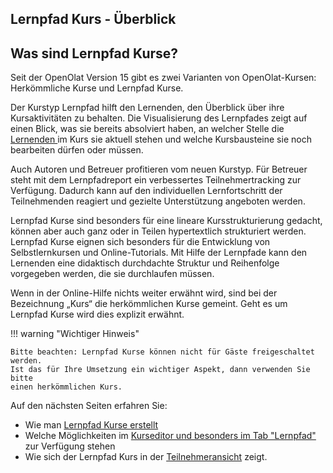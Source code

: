 ## Lernpfad Kurs - Überblick

## Was sind Lernpfad Kurse?

Seit der OpenOlat Version 15 gibt es zwei Varianten von OpenOlat-Kursen:
Herkömmliche Kurse und Lernpfad Kurse.

Der Kurstyp Lernpfad hilft den Lernenden, den Überblick über ihre
Kursaktivitäten zu behalten. Die Visualisierung des Lernpfades zeigt auf einen
Blick, was sie bereits absolviert haben, an welcher Stelle die [Lernenden
](Learning_path_course_-_Participant_view.de.md)im Kurs sie
aktuell stehen und welche Kursbausteine sie noch bearbeiten dürfen oder
müssen.

Auch Autoren und Betreuer profitieren vom neuen Kurstyp. Für Betreuer steht
mit dem Lernpfadreport ein verbessertes Teilnehmertracking zur Verfügung.
Dadurch kann auf den individuellen Lernfortschritt der Teilnehmenden reagiert und
gezielte Unterstützung angeboten werden.

Lernpfad Kurse sind besonders für eine lineare Kursstrukturierung gedacht,
können aber auch ganz oder in Teilen hypertextlich strukturiert werden.
Lernpfad Kurse eignen sich besonders für die Entwicklung von Selbstlernkursen
und Online-Tutorials. Mit Hilfe der Lernpfade kann den Lernenden eine
didaktisch durchdachte Struktur und Reihenfolge vorgegeben werden, die sie durchlaufen
müssen.

Wenn in der Online-Hilfe nichts weiter erwähnt wird, sind bei der Bezeichnung
„Kurs“ die herkömmlichen Kurse gemeint. Geht es um Lernpfad Kurse wird dies
explizit erwähnt.

!!! warning "Wichtiger Hinweis"

    Bitte beachten: Lernpfad Kurse können nicht für Gäste freigeschaltet werden.
    Ist das für Ihre Umsetzung ein wichtiger Aspekt, dann verwenden Sie bitte
    einen herkömmlichen Kurs.

  Auf den nächsten Seiten erfahren Sie: 


  * Wie man [Lernpfad Kurse erstellt](Creating_learning_path_courses.de.md)
  * Welche Möglichkeiten im [Kurseditor und besonders im Tab "Lernpfad"](Learning_path_course_-_Course_editor.de.md) zur Verfügung stehen
  * Wie sich der Lernpfad Kurs in der [Teilnehmeransicht](Learning_path_course_-_Participant_view.de.md) zeigt.
